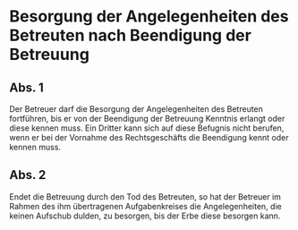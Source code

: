 # Besorgung der Angelegenheiten des Betreuten nach Beendigung der Betreuung



## Abs. 1

 Der Betreuer darf die Besorgung der Angelegenheiten des Betreuten fortführen, bis er von der Beendigung der Betreuung Kenntnis erlangt oder diese kennen muss. Ein Dritter kann sich auf diese Befugnis nicht berufen, wenn er bei der Vornahme des Rechtsgeschäfts die Beendigung kennt oder kennen muss.

## Abs. 2

 Endet die Betreuung durch den Tod des Betreuten, so hat der Betreuer im Rahmen des ihm übertragenen Aufgabenkreises die Angelegenheiten, die keinen Aufschub dulden, zu besorgen, bis der Erbe diese besorgen kann. 

